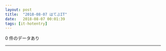 ```yaml
---
layout: post
title:  "2018-08-07 はてぶIT"
date:   2018-08-07 00:01:39
tags: [it-hotentry]
---
```

0 件のデータあり

<hr>
